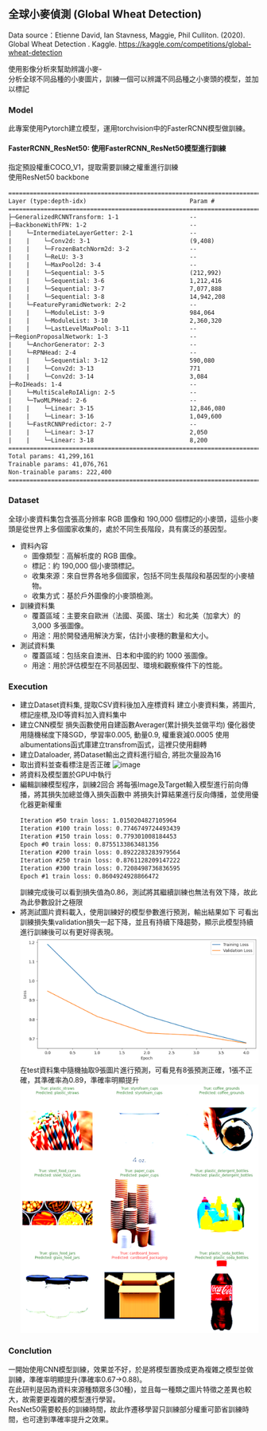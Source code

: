 ## 全球小麥偵測 (Global Wheat Detection)  
Data source：Etienne David, Ian Stavness, Maggie, Phil Culliton. (2020). Global Wheat Detection . Kaggle. https://kaggle.com/competitions/global-wheat-detection
  
使用影像分析來幫助辨識小麥-  
分析全球不同品種的小麥圖片，訓練一個可以辨識不同品種之小麥頭的模型，並加以標記  

### Model
此專案使用Pytorch建立模型，運用torchvision中的FasterRCNN模型做訓練。  
#### FasterRCNN_ResNet50: 使用FasterRCNN_ResNet50模型進行訓練  
指定預設權重COCO_V1，提取需要訓練之權重進行訓練  
使用ResNet50 backbone  
```
===========================================================================
Layer (type:depth-idx)                             Param #
===========================================================================
├─GeneralizedRCNNTransform: 1-1                    --
├─BackboneWithFPN: 1-2                             --
|    └─IntermediateLayerGetter: 2-1                --
|    |    └─Conv2d: 3-1                            (9,408)
|    |    └─FrozenBatchNorm2d: 3-2                 --
|    |    └─ReLU: 3-3                              --
|    |    └─MaxPool2d: 3-4                         --
|    |    └─Sequential: 3-5                        (212,992)
|    |    └─Sequential: 3-6                        1,212,416
|    |    └─Sequential: 3-7                        7,077,888
|    |    └─Sequential: 3-8                        14,942,208
|    └─FeaturePyramidNetwork: 2-2                  --
|    |    └─ModuleList: 3-9                        984,064
|    |    └─ModuleList: 3-10                       2,360,320
|    |    └─LastLevelMaxPool: 3-11                 --
├─RegionProposalNetwork: 1-3                       --
|    └─AnchorGenerator: 2-3                        --
|    └─RPNHead: 2-4                                --
|    |    └─Sequential: 3-12                       590,080
|    |    └─Conv2d: 3-13                           771
|    |    └─Conv2d: 3-14                           3,084
├─RoIHeads: 1-4                                    --
|    └─MultiScaleRoIAlign: 2-5                     --
|    └─TwoMLPHead: 2-6                             --
|    |    └─Linear: 3-15                           12,846,080
|    |    └─Linear: 3-16                           1,049,600
|    └─FastRCNNPredictor: 2-7                      --
|    |    └─Linear: 3-17                           2,050
|    |    └─Linear: 3-18                           8,200
===========================================================================
Total params: 41,299,161
Trainable params: 41,076,761
Non-trainable params: 222,400
===========================================================================
```

### Dataset  
全球小麥資料集包含張高分辨率 RGB 圖像和 190,000 個標記的小麥頭，這些小麥頭是從世界上多個國家收集的，處於不同生長階段，具有廣泛的基因型。  
- 資料內容  
  - 圖像類型：高解析度的 RGB 圖像。  
  - 標記：約 190,000 個小麥頭標記。  
  - 收集來源：來自世界各地多個國家，包括不同生長階段和基因型的小麥植物。  
  - 收集方式：基於戶外圖像的小麥頭檢測。  
- 訓練資料集  
  - 覆蓋區域：主要來自歐洲（法國、英國、瑞士）和北美（加拿大）的 3,000 多張圖像。  
  - 用途：用於開發通用解決方案，估計小麥穗的數量和大小。  
- 測試資料集  
  - 覆蓋區域：包括來自澳洲、日本和中國的約 1000 張圖像。  
  - 用途：用於評估模型在不同基因型、環境和觀察條件下的性能。  


### Execution  
- 建立Dataset資料集, 提取CSV資料後加入座標資料
  建立小麥資料集，將圖片,標記座標,及ID等資料加入資料集中
- 建立CNN模型
  損失函數使用自建函數Averager(累計損失並做平均)
  優化器使用隨機梯度下降SGD，學習率0.005, 動量0.9, 權重衰減0.0005
  使用albumentations函式庫建立transfrom函式，這裡只使用翻轉
- 建立Dataloader, 將Dataset輸出之資料進行組合, 將批次量設為16
- 取出資料並查看標注是否正確
  ![image]() 
- 將資料及模型置於GPU中執行
- 編輯訓練模型程序，訓練2回合
  將每張Image及Target輸入模型進行前向傳播，將其損失加總並傳入損失函數中
  將損失計算結果進行反向傳播，並使用優化器更新權重
  ```
  Iteration #50 train loss: 1.0150204827105964
  Iteration #100 train loss: 0.7746749724493439
  Iteration #150 train loss: 0.779301008184453
  Epoch #0 train loss: 0.8755133863481356
  Iteration #200 train loss: 0.8922283283979564
  Iteration #250 train loss: 0.8761128209147222
  Iteration #300 train loss: 0.7208498736836595
  Epoch #1 train loss: 0.8604924928866472
  ```
  訓練完成後可以看到損失值為0.86，測試將其繼續訓練也無法有效下降，故此為此參數設計之極限
- 將測試圖片資料載入，使用訓練好的模型參數進行預測，輸出結果如下
  可看出訓練損失集validation損失一起下降，並且有持續下降趨勢，顯示此模型持續進行訓練後可以有更好得表現。  
  ![image](https://raw.githubusercontent.com/dv106alan/AI_projects/main/Kaggle_Projects/Waste_Classification/png/resnet_output.png)  
  在test資料集中隨機抽取9張圖片進行預測，可看見有8張預測正確，1張不正確，其準確率為0.89，準確率明顯提升  
  ![image](https://raw.githubusercontent.com/dv106alan/AI_projects/main/Kaggle_Projects/Waste_Classification/png/resnet_test.png)

### Conclution  
一開始使用CNN模型訓練，效果並不好，於是將模型置換成更為複雜之模型並做訓練，準確率明顯提升(準確率0.67->0.88)。  
在此研判是因為資料來源種類眾多(30種)，並且每一種類之圖片特徵之差異也較大，故需要更複雜的模型進行學習。  
ResNet50需要較長的訓練時間，故此作遷移學習只訓練部分權重可節省訓練時間，也可達到準確率提升之效果。  






